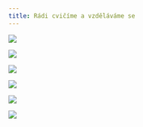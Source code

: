 ```yaml
---
title: Rádi cvičíme a vzděláváme se
---
```

![](/images/uploads/dosp_web.jpg)

![](/images/uploads/baner_hormonalka-2-.jpg)

![](/images/uploads/konverzace_aj-1-.jpg)

![](/images/uploads/prvni_pomoc-1-.jpg)

![](/images/uploads/baner_hormonalka-1-.jpg)

![](/images/uploads/baner_francouzstina-1-.jpg)